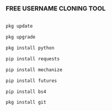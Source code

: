 ### FREE USERNAME CLONING TOOL
``` python

pkg update

pkg upgrade

pkg install python

pip install requests

pip install mechanize

pip install futures

pip install bs4

pkg install git

